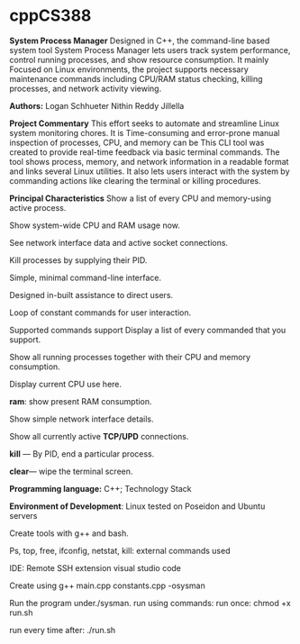 # cppCS388
**System Process Manager**
Designed in C++, the command-line based system tool System Process Manager lets users track system performance, control running processes, and show resource consumption. It mainly Focused on Linux environments, the project supports necessary maintenance commands including CPU/RAM status checking, killing processes, and network activity viewing.

**Authors:**
Logan Schhueter
Nithin Reddy Jillella

**Project Commentary**
This effort seeks to automate and streamline Linux system monitoring chores. 
It is Time-consuming and error-prone manual inspection of processes, CPU, and memory can be This CLI tool was created to provide real-time feedback via basic terminal commands.
The tool shows process, memory, and network information in a readable format and links several Linux utilities. 
It also lets users interact with the system by commanding actions like clearing the terminal or killing procedures.

**Principal Characteristics**
Show a list of every CPU and memory-using active process.

Show system-wide CPU and RAM usage now.

See network interface data and active socket connections.

Kill processes by supplying their PID.

Simple, minimal command-line interface.

Designed in-built assistance to direct users.

Loop of constant commands for user interaction.

Supported commands support Display a list of every commanded that you support.

Show all running processes together with their CPU and memory consumption.

Display current CPU use here.

**ram**: show present RAM consumption.

Show simple network interface details.

Show all currently active **TCP/UPD** connections.

**kill** — By PID, end a particular process.

**clear**— wipe the terminal screen.


**Programming language:** C++; Technology Stack

**Environment of Development**: Linux tested on Poseidon and Ubuntu servers

Create tools with g++ and bash.

Ps, top, free, ifconfig, netstat, kill: external commands used

IDE: Remote SSH extension visual studio code

Create using g++ main.cpp constants.cpp -osysman

Run the program under./sysman.
run using commands: 
run once:
chmod +x run.sh

run every time after:
./run.sh

